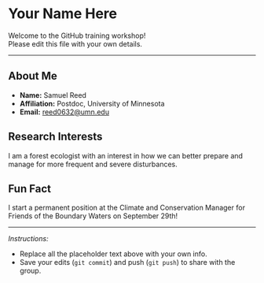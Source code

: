 # Your Name Here

Welcome to the GitHub training workshop!  
Please edit this file with your own details.

---

## About Me
- **Name:** Samuel Reed  
- **Affiliation:** Postdoc, University of Minnesota
- **Email:** reed0632@umn.edu  

## Research Interests
I am a forest ecologist with an interest in how we can better prepare and manage for more frequent and severe disturbances.

## Fun Fact
I start a permanent position at the Climate and Conservation Manager for Friends of the Boundary Waters on September 29th!

---

*Instructions:*  
- Replace all the placeholder text above with your own info.  
- Save your edits (`git commit`) and push (`git push`) to share with the group.  
